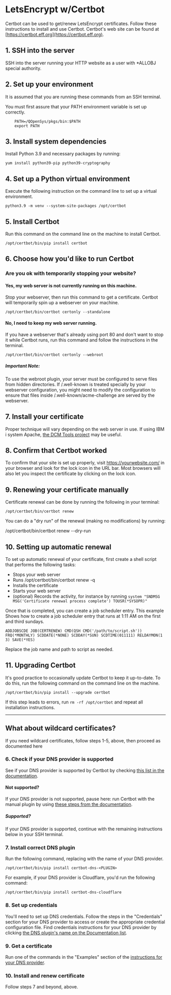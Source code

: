 # LetsEncrypt w/Certbot
Certbot can be used to get/renew LetsEncrypt certificates. Follow these instructions to install and use Certbot. 
Certbot's web site can be found at [https://certbot.eff.org](https://certbot.eff.org).

## 1. SSH into the server

SSH into the server running your HTTP website as a user with *ALLOBJ special authority.

## 2. Set up your environment

It is assumed that you are running these commands from an SSH terminal.

You must first assure that your PATH environment variable is set up correctly.
```
    PATH=/QOpenSys/pkgs/bin:$PATH
    export PATH
```

## 3. Install system dependencies

Install Python 3.9 and necessary packages by running:
```
yum install python39-pip python39-cryptography
```

## 4. Set up a Python virtual environment

Execute the following instruction on the command line to set up a virtual environment.
```
python3.9 -m venv --system-site-packages /opt/certbot
```

## 5. Install Certbot

Run this command on the command line on the machine to install Certbot.
```
/opt/certbot/bin/pip install certbot
```

## 6. Choose how you'd like to run Certbot

### Are you ok with temporarily stopping your website?
#### Yes, my web server is not currently running on this machine.

Stop your webserver, then run this command to get a certificate. Certbot will temporarily spin up a webserver on your machine.
```
/opt/certbot/bin/certbot certonly --standalone
```

#### No, I need to keep my web server running.

If you have a webserver that's already using port 80 and don't want to stop it while Certbot runs, run this command and follow the instructions in the terminal.
```
/opt/certbot/bin/certbot certonly --webroot
```

##### Important Note:

To use the webroot plugin, your server must be configured to serve files from hidden directories. If /.well-known is treated specially by your webserver configuration, you might need to modify the configuration to ensure that files inside /.well-known/acme-challenge are served by the webserver.

## 7. Install your certificate

Proper technique will vary depending on the web server in use. If using IBM i system Apache, [the DCM Tools project](https://github.com/ThePrez/DCM-tools/) may be useful.

## 8. Confirm that Certbot worked

To confirm that your site is set up properly, visit https://yourwebsite.com/ in your browser and look for the lock icon in the URL bar. Most browsers will also let you inspect the certificate by clicking on the lock icon.

## 9. Renewing your certificate manually

Certificate renewal can be done by running the following in your terminal:

    /opt/certbot/bin/certbot renew

You can do a "dry run" of the renewal (making no modifications) by running:

/opt/certbot/bin/certbot renew --dry-run

## 10. Setting up automatic renewal

To set up automatic renewal of your certificate, first create a shell script that performs the following tasks:
- Stops your web server
- Runs /opt/certbot/bin/certbot renew -q
- Installs the certificate
- Starts your web server
- (optional) Records the activity, for instance by running `system "SNDMSG MSG('Certificate renewal process complete') TOUSR(*SYSOPR)"`

Once that is completed, you can create a job scheduler entry. This example Shows how to create a job scheduler entry that runs at 1:11 AM on the first and third sundays.
```
ADDJOBSCDE JOB(CERTRENEW) CMD(QSH CMD('/path/to/script.sh')) FRQ(*MONTHLY) SCDDATE(*NONE) SCDDAY(*SUN) SCDTIME(011111) RELDAYMON(1 3) SAVE(*YES)
```
Replace the job name and path to script as needed.

## 11. Upgrading Certbot

It's good practice to occasionally update Certbot to keep it up-to-date. To do this, run the following command on the command line on the machine.
```
/opt/certbot/bin/pip install --upgrade certbot
```

If this step leads to errors, run `rm -rf /opt/certbot` and repeat all installation instructions.



----------------------------------------------------------------------------



## What about wildcard certificates?

If you need wildcard certificates, follow steps 1-5, above, then proceed as documented here

### 6. Check if your DNS provider is supported

See if your DNS provider is supported by Certbot by checking [this list in the documentation](https://certbot.eff.org/docs/using.html#dns-plugins).

#### Not supported?

If your DNS provider is not supported, pause here: run Certbot with the manual plugin by using [these steps from the documentation](https://certbot.eff.org/docs/using.html#manual).

##### Supported?

If your DNS provider is supported, continue with the remaining instructions below in your SSH terminal.

### 7. Install correct DNS plugin

Run the following command, replacing <PLUGIN> with the name of your DNS provider.
```
/opt/certbot/bin/pip install certbot-dns-<PLUGIN>
```
For example, if your DNS provider is Cloudflare, you'd run the following command:
```
/opt/certbot/bin/pip install certbot-dns-cloudflare
```

### 8. Set up credentials

You'll need to set up DNS credentials.
Follow the steps in the "Credentials" section for your DNS provider to access or create the appropriate credential configuration file. Find credentials instructions for your DNS provider by clicking [the DNS plugin's name on the Documentation list](https://certbot.eff.org/docs/using.html#dns-plugins).

### 9. Get a certificate

Run one of the commands in the "Examples" section of the [instructions for your DNS provider](https://certbot.eff.org/docs/using.html#dns-plugins).

### 10. Install and renew certificate

Follow steps 7 and beyond, above. 
